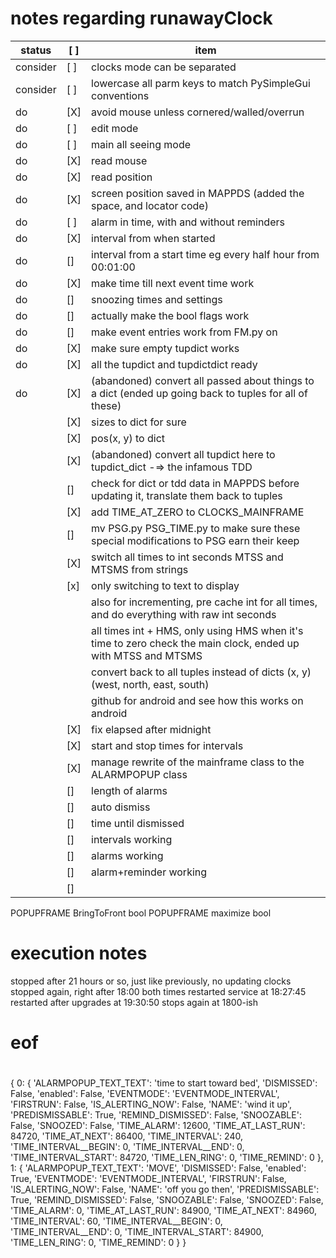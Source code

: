 # notes regarding runawayClock


status   | [ ] | item
---------|-----|--------------------------------------------------------------------------------------------------------------
consider | [ ] | clocks mode can be separated
consider | [ ] | lowercase all parm keys to match PySimpleGui conventions
do       | [X] | avoid mouse unless cornered/walled/overrun
do       | [ ] | edit mode
do       | [ ] | main all seeing mode
do       | [X] | read mouse
do       | [X] | read position
do       | [X] | screen position saved in MAPPDS (added the space, and locator code)
do       | [ ] | alarm in time, with and without reminders
do       | [X] | interval from when started
do       | []  | interval from a start time eg every half hour from 00:01:00
do       | [X] | make time till next event time work
do       | []  | snoozing times and settings
do       | []  | actually make the bool flags work
do       | []  | make event entries work from FM.py on
do       | [X] | make sure empty tupdict works
do       | [X] | all the tupdict and tupdictdict ready
do       | [X] | (abandoned) convert all passed about things to a dict (ended up going back to tuples for all of these)
         | [X] | sizes to dict for sure
         | [X] | pos(x, y) to dict
         | [X] | (abandoned) convert all tupdict here to tupdict_dict -=> the infamous TDD
         | []  | check for dict or tdd data in MAPPDS before updating it, translate them back to tuples
         | [X] | add TIME_AT_ZERO to CLOCKS_MAINFRAME
         | []  | mv PSG.py PSG_TIME.py to make sure these special modifications to PSG earn their keep
         | [X] | switch all times to int seconds MTSS and MTSMS from strings
         | [x] | only switching to text to display
         |     | also for incrementing, pre cache int for all times, and do everything with raw int seconds
         |     | all times int + HMS, only using HMS when it's time to zero check the main clock, ended up with MTSS and MTSMS
         |     | convert back to all tuples instead of dicts (x, y) (west, north, east, south)
         |     | github for android and see how this works on android
         | [X] | fix elapsed after midnight
         | [X] | start and stop times for intervals
         | [X] | manage rewrite of the mainframe class to the ALARMPOPUP class
         | []  | length of alarms
         | []  | auto dismiss
         | []  | time until dismissed
         | []  | intervals working
         | []  | alarms working
         | []  | alarm+reminder working
         | []  |




POPUPFRAME BringToFront bool
POPUPFRAME maximize bool


# execution notes

stopped after 21 hours or so, just like previously, no updating clocks
stopped again, right after 18:00 both times
restarted service at 18:27:45
restarted after upgrades at 19:30:50
stops again at 1800-ish

# eof
#
#
#
#


{
	0:
	{
		'ALARMPOPUP_TEXT_TEXT': 'time to start toward bed',
		'DISMISSED': False,
		'enabled': False,
		'EVENTMODE': 'EVENTMODE_INTERVAL',
		'FIRSTRUN': False,
		'IS_ALERTING_NOW': False,
		'NAME': 'wind it up',
		'PREDISMISSABLE': True,
		'REMIND_DISMISSED': False,
		'SNOOZABLE': False,
		'SNOOZED': False,
		'TIME_ALARM': 12600,
		'TIME_AT_LAST_RUN': 84720,
		'TIME_AT_NEXT': 86400,
		'TIME_INTERVAL': 240,
		'TIME_INTERVAL__BEGIN': 0,
		'TIME_INTERVAL__END': 0,
		'TIME_INTERVAL_START': 84720,
		'TIME_LEN_RING': 0,
		'TIME_REMIND': 0
	},
	1:
	{
		'ALARMPOPUP_TEXT_TEXT': 'MOVE',
		'DISMISSED': False,
		'enabled': True,
		'EVENTMODE': 'EVENTMODE_INTERVAL',
		'FIRSTRUN': False,
		'IS_ALERTING_NOW': False,
		'NAME': 'off you go then',
		'PREDISMISSABLE': True,
		'REMIND_DISMISSED': False,
		'SNOOZABLE': False,
		'SNOOZED': False,
		'TIME_ALARM': 0,
		'TIME_AT_LAST_RUN': 84900,
		'TIME_AT_NEXT': 84960,
		'TIME_INTERVAL': 60,
		'TIME_INTERVAL__BEGIN': 0,
		'TIME_INTERVAL__END': 0,
		'TIME_INTERVAL_START': 84900,
		'TIME_LEN_RING': 0,
		'TIME_REMIND': 0
	}
}

